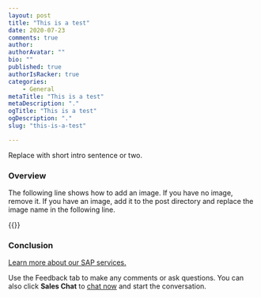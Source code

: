 ```yaml
---
layout: post
title: "This is a test"
date: 2020-07-23
comments: true
author:
authorAvatar: ""
bio: ""
published: true
authorIsRacker: true
categories:
    - General
metaTitle: "This is a test"
metaDescription: "."
ogTitle: "This is a test"
ogDescription: "."
slug: "this-is-a-test"

---
```


Replace with short intro sentence or two.

<!--more-->

### Overview

The following line shows how to add an image.  If you have no image, remove it.
If you have an image, add it to the post directory and replace the image name in the following line.

{{<image src="Picture1.png" title="" alt="">}}

### Conclusion

<a class="cta purple" id="cta" href="https://www.rackspace.com/sap">Learn more about our SAP services.</a>

Use the Feedback tab to make any comments or ask questions. You can also click **Sales Chat** to [chat now](https://www.rackspace.com/) and start the conversation.
